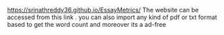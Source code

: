 https://srinathreddy36.github.io/EssayMetrics/
The website can be accessed from this link . you can also import any kind of pdf or txt format based to get the word count and moreover its a ad-free 
